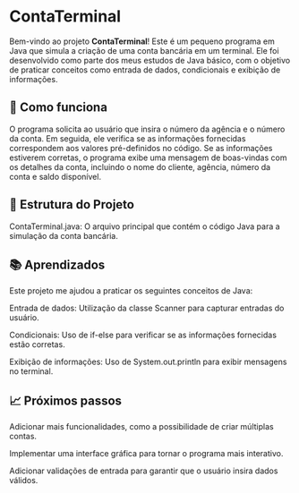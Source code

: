 # ContaTerminal

Bem-vindo ao projeto **ContaTerminal**! Este é um pequeno programa em Java que simula a criação de uma conta bancária em um terminal. Ele foi desenvolvido como parte dos meus estudos de Java básico, com o objetivo de praticar conceitos como entrada de dados, condicionais e exibição de informações.

## 🚀 Como funciona

O programa solicita ao usuário que insira o número da agência e o número da conta. Em seguida, ele verifica se as informações fornecidas correspondem aos valores pré-definidos no código. Se as informações estiverem corretas, o programa exibe uma mensagem de boas-vindas com os detalhes da conta, incluindo o nome do cliente, agência, número da conta e saldo disponível.

## 📂 Estrutura do Projeto

ContaTerminal.java: O arquivo principal que contém o código Java para a simulação da conta bancária.

## 📚 Aprendizados

Este projeto me ajudou a praticar os seguintes conceitos de Java:

Entrada de dados: Utilização da classe Scanner para capturar entradas do usuário.

Condicionais: Uso de if-else para verificar se as informações fornecidas estão corretas.

Exibição de informações: Uso de System.out.println para exibir mensagens no terminal.

## 📈 Próximos passos

Adicionar mais funcionalidades, como a possibilidade de criar múltiplas contas.

Implementar uma interface gráfica para tornar o programa mais interativo.

Adicionar validações de entrada para garantir que o usuário insira dados válidos.

